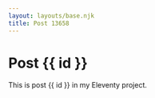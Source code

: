 ```yaml
---
layout: layouts/base.njk
title: Post 13658
---
```


# Post {{ id }}

This is post {{ id }} in my Eleventy project.
